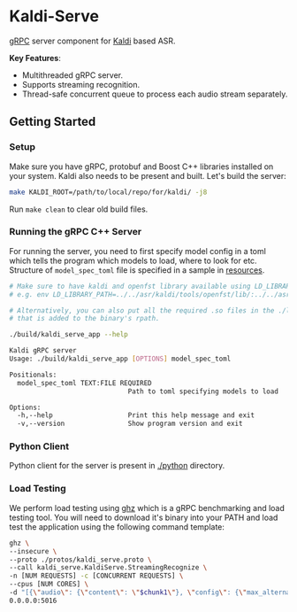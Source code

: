 # Kaldi-Serve

[gRPC](https://grpc.io/) server component for [Kaldi](https://kaldi-asr.org/)
based ASR.

**Key Features**:

- Multithreaded gRPC server.
- Supports streaming recognition.
- Thread-safe concurrent queue to process each audio stream separately.

## Getting Started

### Setup

Make sure you have gRPC, protobuf and Boost C++ libraries installed on your system. Kaldi also needs to
be present and built. Let's build the server:

```bash
make KALDI_ROOT=/path/to/local/repo/for/kaldi/ -j8
```

Run `make clean` to clear old build files.

### Running the gRPC C++ Server

For running the server, you need to first specify model config in a toml which
tells the program which models to load, where to look for etc. Structure of
`model_spec_toml` file is specified in a sample in
[resources](./resources/model-spec.toml).

```bash
# Make sure to have kaldi and openfst library available using LD_LIBRARY_PATH or something
# e.g. env LD_LIBRARY_PATH=../../asr/kaldi/tools/openfst/lib/:../../asr/kaldi/src/lib/ ./build/kaldi_serve_app

# Alternatively, you can also put all the required .so files in the ./lib/ directory since
# that is added to the binary's rpath.

./build/kaldi_serve_app --help

Kaldi gRPC server
Usage: ./build/kaldi_serve_app [OPTIONS] model_spec_toml

Positionals:
  model_spec_toml TEXT:FILE REQUIRED
                              Path to toml specifying models to load

Options:
  -h,--help                   Print this help message and exit
  -v,--version                Show program version and exit
```

### Python Client

Python client for the server is present in [./python](./python) directory.

### Load Testing

We perform load testing using [ghz](https://ghz.sh/) which is a gRPC benchmarking and load testing tool. You will need to download it's binary into your PATH and load test the application using the following command template:

```bash
ghz \
--insecure \
--proto ./protos/kaldi_serve.proto \
--call kaldi_serve.KaldiServe.StreamingRecognize \
-n [NUM REQUESTS] -c [CONCURRENT REQUESTS] \
--cpus [NUM CORES] \
-d "[{\"audio\": {\"content\": \"$chunk1\"}, \"config\": {\"max_alternatives\": [N_BEST], \"language_code\": \"[LANGUUAGE]\", \"model\": \"[MODEL]\"}}, ...more chunks]" \
0.0.0.0:5016
```
